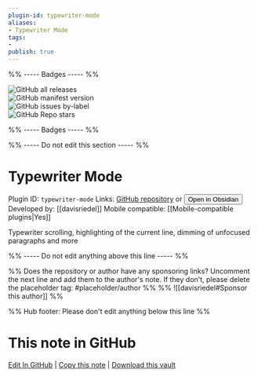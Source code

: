 ```yaml
---
plugin-id: typewriter-mode
aliases:
- Typewriter Mode
tags: 
- 
publish: true
---
```


%% ----- Badges ----- %%

![GitHub all releases](https://img.shields.io/github/downloads/davisriedel/obsidian-typewriter-mode/total?color=573E7A&logo=github&style=for-the-badge)   
![GitHub manifest version](https://img.shields.io/github/manifest-json/v/davisriedel/obsidian-typewriter-mode?color=573E7A&logo=github&style=for-the-badge)   
![GitHub issues by-label](https://img.shields.io/github/issues/davisriedel/obsidian-typewriter-mode/help%20wanted?color=573E7A&logo=github&style=for-the-badge)   
![GitHub Repo stars](https://img.shields.io/github/stars/davisriedel/obsidian-typewriter-mode?color=573E7A&logo=github&style=for-the-badge)

%% ----- Badges ----- %%

%% ----- Do not edit this section ----- %%

# Typewriter Mode

Plugin ID: `typewriter-mode`
Links: [GitHub repository](https://github.com/davisriedel/obsidian-typewriter-mode) or [<button id=HH>Open in Obsidian</button>](obsidian://show-plugin?id=typewriter-mode)
Developed by: [[davisriedel]]
Mobile compatible: [[Mobile-compatible plugins|Yes]]

Typewriter scrolling, highlighting of the current line, dimming of unfocused paragraphs and more

%% ----- Do not edit anything above this line ----- %% 

%% Does the repository or author have any sponsoring links? Uncomment the next line and add them to the author's note. If they don't, please delete the placeholder tag: #placeholder/author %%
%% ![[davisriedel#Sponsor this author]] %%

%% Hub footer: Please don't edit anything below this line %%

# This note in GitHub

<span class="git-footer">[Edit In GitHub](https://github.dev/obsidian-community/obsidian-hub/blob/main/02%20-%20Community%20Expansions/02.05%20All%20Community%20Expansions/Plugins/typewriter-mode.md "git-hub-edit-note") | [Copy this note](https://raw.githubusercontent.com/obsidian-community/obsidian-hub/main/02%20-%20Community%20Expansions/02.05%20All%20Community%20Expansions/Plugins/typewriter-mode.md "git-hub-copy-note") | [Download this vault](https://github.com/obsidian-community/obsidian-hub/archive/refs/heads/main.zip "git-hub-download-vault") </span>
